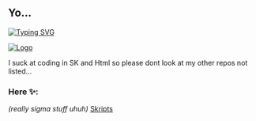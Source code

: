 ## Yo...

[![Typing SVG](https://readme-typing-svg.demolab.com/?lines=Im+really+sigma;🔥)](https://git.io/typing-svg)

[![Logo](https://joplay.xyz/assets/images/favicon_home.png)](https://joplay.xyz/)

I suck at coding in SK and Html so please dont look at my other repos not listed...
### Here ✨:
*(really sigma stuff uhuh)* 
[Skripts](https://github.com/JoplayXYZ/Skripts)
